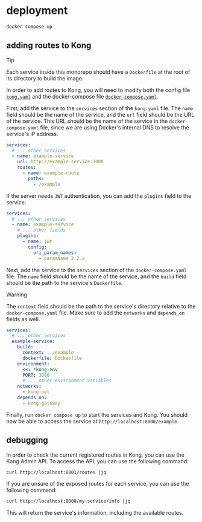 # deployment

```sh
docker compose up
```

## adding routes to Kong

> [!TIP]
> Each service inside this monorepo should have a `Dockerfile` at the root of
> its directory to build the image.

In order to add routes to Kong, you will need to modify both the config file
[`kong.yaml`](./config/kong.yaml) and the docker-compose file
[`docker-compose.yaml`](./docker-compose.yaml).

First, add the service to the `services` section of the `kong.yaml` file. The
`name` field should be the name of the service, and the `url` field should be
the URL of the service. This URL should be the name of the service in the
`docker-compose.yaml` file, since we are using Docker's internal DNS to resolve
the service's IP address.

```yaml
services:
  # ... other services
  - name: example-service
    url: http://example-service:3000
    routes:
      - name: example-route
        paths:
          - /example
```

If the server needs `JWT` authentication, you can add the `plugins` field to the
service.

```yaml
services:
  # ... other services
  - name: example-service
    # ... other fields
    plugins:
      - name: jwt
        config:
          uri_param_names:
            - paramName_2.2.x
```

Next, add the service to the `services` section of the `docker-compose.yaml`
file. The `name` field should be the name of the service, and the `build` field
should be the path to the service's `Dockerfile`.

> [!WARNING]
> The `context` field should be the path to the service's directory relative to
> the `docker-compose.yaml` file. Make sure to add the `networks` and
> `depends_on` fields as well.

```yaml
services:
  # ... other services
  example-service:
    build:
      context: ../example
      dockerfile: Dockerfile
    environment:
      <<: *kong-env
      PORT: 3000
      # ... other environment variables
    networks:
      - kong-net
    depends_on:
      - kong-gateway
```

Finally, run `docker compose up` to start the services and Kong. You should now
be able to access the service at `http://localhost:8000/example`.

## debugging

In order to check the current registered routes in Kong, you can use the Kong
Admin API. To access the API, you can use the following command:

```sh
curl http://localhost:8001/routes |jq
```

If you are unsure of the exposed routes for each service, you can use the
following command:

```sh
curl http://localhost:8000/my-service/info |jq
```

This will return the service's information, including the available routes.
